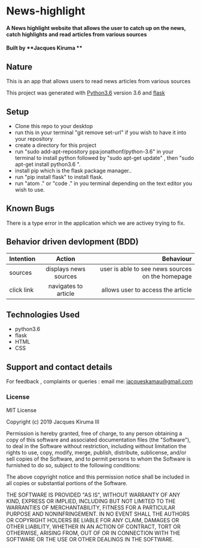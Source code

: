 # News-highlight

#### A News highlight website that allows the user to catch up on the news, catch highlights and read articles from various sources

#### Built by **Jacques Kiruma **

## Nature
This is an app that allows users to read news articles from various sources

This project was generated with [Python3.6](https://docs.python.org/3.6/) version 3.6 and [flask](https://flask.palletsprojects.com/en/master/)

## Setup
* Clone this repo to your desktop
* run this in your terminal "git remove set-url" if you wish to have it into your repository
* create a directory for this project
* run "sudo add-apt-repository ppa:jonathonf/python-3.6" in your terminal to install python followed by "sudo apt-get update" , then "sudo apt-get install python3.6 ".
* install pip which is the flask package manager..
* run "pip install flask" to install flask.
* run "atom ." or "code ." in you terminal depending on the text editor you wish to use.

## Known Bugs
There is a type error in the application which we are activey trying to fix.

## Behavior driven devlopment (BDD)
| Intention        | Action               | Behaviour                                         |
| ---------------- |:--------------------:| -------------------------------------------------:|
| sources          |displays news sources | user is able to see news sources on the homepage  |
| click link       |navigates to article  | allows user to access the article                 |



## Technologies Used
* python3.6
* flask
* HTML
* CSS

## Support and contact details

For feedback , complaints or queries :
email me: jacqueskamau@gmail.com

### License

MIT License

Copyright (c) 2019 Jacques Kiruma III

Permission is hereby granted, free of charge, to any person obtaining a copy
of this software and associated documentation files (the "Software"), to deal
in the Software without restriction, including without limitation the rights
to use, copy, modify, merge, publish, distribute, sublicense, and/or sell
copies of the Software, and to permit persons to whom the Software is
furnished to do so, subject to the following conditions:

The above copyright notice and this permission notice shall be included in all
copies or substantial portions of the Software.

THE SOFTWARE IS PROVIDED "AS IS", WITHOUT WARRANTY OF ANY KIND, EXPRESS OR
IMPLIED, INCLUDING BUT NOT LIMITED TO THE WARRANTIES OF MERCHANTABILITY,
FITNESS FOR A PARTICULAR PURPOSE AND NONINFRINGEMENT. IN NO EVENT SHALL THE
AUTHORS OR COPYRIGHT HOLDERS BE LIABLE FOR ANY CLAIM, DAMAGES OR OTHER
LIABILITY, WHETHER IN AN ACTION OF CONTRACT, TORT OR OTHERWISE, ARISING FROM,
OUT OF OR IN CONNECTION WITH THE SOFTWARE OR THE USE OR OTHER DEALINGS IN THE
SOFTWARE.
